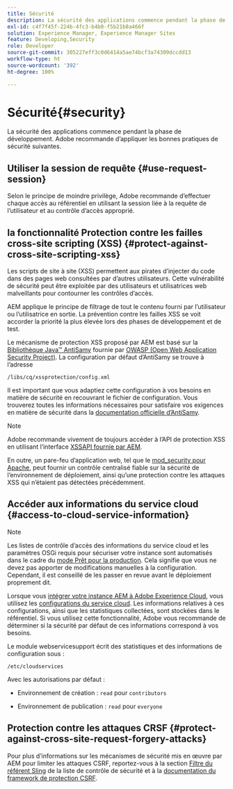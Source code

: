 ```yaml
---
title: Sécurité
description: La sécurité des applications commence pendant la phase de développement.
exl-id: c4f7f45f-224b-4fc3-b4b0-f5b21b8a466f
solution: Experience Manager, Experience Manager Sites
feature: Developing,Security
role: Developer
source-git-commit: 305227eff3c0d6414a5ae74bcf3a74309dccdd13
workflow-type: ht
source-wordcount: '392'
ht-degree: 100%

---
```


# Sécurité{#security}

La sécurité des applications commence pendant la phase de développement. Adobe recommande d’appliquer les bonnes pratiques de sécurité suivantes.

## Utiliser la session de requête {#use-request-session}

Selon le principe de moindre privilège, Adobe recommande d’effectuer chaque accès au référentiel en utilisant la session liée à la requête de l’utilisateur et au contrôle d’accès approprié.

## la fonctionnalité Protection contre les failles cross-site scripting (XSS) {#protect-against-cross-site-scripting-xss}

Les scripts de site à site (XSS) permettent aux pirates d’injecter du code dans des pages web consultées par d’autres utilisateurs. Cette vulnérabilité de sécurité peut être exploitée par des utilisateurs et utilisatrices web malveillants pour contourner les contrôles d’accès.

AEM applique le principe de filtrage de tout le contenu fourni par l’utilisateur ou l’utilisatrice en sortie. La prévention contre les failles XSS se voit accorder la priorité la plus élevée lors des phases de développement et de test.

Le mécanisme de protection XSS proposé par AEM est basé sur la [Bibliothèque Java™ AntiSamy](https://wiki.owasp.org/index.php/Category:OWASP_AntiSamy_Project) fournie par [OWASP (Open Web Application Security Project)](https://owasp.org/). La configuration par défaut d’AntiSamy se trouve à l’adresse

`/libs/cq/xssprotection/config.xml`

Il est important que vous adaptiez cette configuration à vos besoins en matière de sécurité en recouvrant le fichier de configuration. Vous trouverez toutes les informations nécessaires pour satisfaire vos exigences en matière de sécurité dans la [documentation officielle d’AntiSamy](https://wiki.owasp.org/index.php/Category:OWASP_AntiSamy_Project).

>[!NOTE]
>
>Adobe recommande vivement de toujours accéder à l’API de protection XSS en utilisant l’interface [XSSAPI fournie par AEM](https://developer.adobe.com/experience-manager/reference-materials/6-5/javadoc/com/adobe/granite/xss/XSSAPI.html).

En outre, un pare-feu d’application web, tel que le [mod_security pour Apache](https://www.modsecurity.org), peut fournir un contrôle centralisé fiable sur la sécurité de l’environnement de déploiement, ainsi qu’une protection contre les attaques XSS qui n’étaient pas détectées précédemment.

## Accéder aux informations du service cloud {#access-to-cloud-service-information}

>[!NOTE]
>
>Les listes de contrôle d’accès des informations du service cloud et les paramètres OSGi requis pour sécuriser votre instance sont automatisés dans le cadre du [mode Prêt pour la production](/help/sites-administering/production-ready.md). Cela signifie que vous ne devez pas apporter de modifications manuelles à la configuration. Cependant, il est conseillé de les passer en revue avant le déploiement proprement dit.

Lorsque vous [intégrer votre instance AEM à Adobe Experience Cloud](/help/sites-administering/marketing-cloud.md), vous utilisez les [configurations du service cloud](/help/sites-developing/extending-cloud-config.md). Les informations relatives à ces configurations, ainsi que les statistiques collectées, sont stockées dans le référentiel. Si vous utilisez cette fonctionnalité, Adobe vous recommande de déterminer si la sécurité par défaut de ces informations correspond à vos besoins.

Le module webservicesupport écrit des statistiques et des informations de configuration sous :

`/etc/cloudservices`

Avec les autorisations par défaut :

* Environnement de création : `read` pour `contributors`

* Environnement de publication : `read` pour `everyone`

## Protection contre les attaques CRSF {#protect-against-cross-site-request-forgery-attacks}

Pour plus d’informations sur les mécanismes de sécurité mis en œuvre par AEM pour limiter les attaques CSRF, reportez-vous à la section [Filtre du référent Sling](/help/sites-administering/security-checklist.md#protect-against-cross-site-request-forgery) de la liste de contrôle de sécurité et à la [documentation du framework de protection CSRF](/help/sites-developing/csrf-protection.md).
